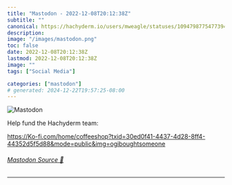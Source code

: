 ```yaml
---
title: "Mastodon - 2022-12-08T20:12:38Z"
subtitle: ""
canonical: https://hachyderm.io/users/mweagle/statuses/109479877547739497
description:
image: "/images/mastodon.png"
toc: false
date: 2022-12-08T20:12:38Z
lastmod: 2022-12-08T20:12:38Z
image: ""
tags: ["Social Media"]

categories: ["mastodon"]
# generated: 2024-12-22T19:57:25-08:00
---
```

![Mastodon](/images/mastodon.png)

<p>Help fund the Hachyderm team: </p><p><a href="https://Ko-fi.com/home/coffeeshop?txid=30ed0f41-4437-4d28-8ff4-44352d5f5d88&amp;mode=public&amp;img=ogiboughtsomeone" target="_blank" rel="nofollow noopener noreferrer" translate="no"><span class="invisible">https://</span><span class="ellipsis">Ko-fi.com/home/coffeeshop?txid</span><span class="invisible">=30ed0f41-4437-4d28-8ff4-44352d5f5d88&amp;mode=public&amp;img=ogiboughtsomeone</span></a></p>


###### [Mastodon Source 🐘](https://hachyderm.io/@mweagle/109479877547739497)

___
